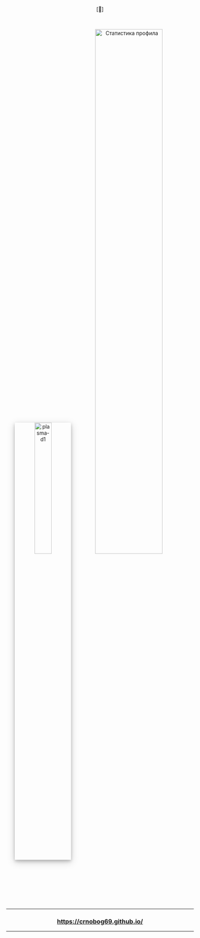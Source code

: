 <p align="center">[🔻]</p>

<br>


<p align="center">
  <img src="https://github.com/user-attachments/assets/fc155b50-bbc8-4504-90e6-b095ea909338" width="30%" alt="plasma-d1" style="box-shadow: 0 4px 8px 0 rgba(0, 0, 0, 0.2), 0 6px 20px 0 rgba(0, 0, 0, 0.19);">
  <img src="https://github-readme-stats.vercel.app/api?username=crnobog69&show_icons=true&theme=dark" alt="Статистика профила" style="width: 60%;">
</p>

---

### <p align="center"><a href="https://crnobog69.github.io/">https://crnobog69.github.io/</a></p>

---
